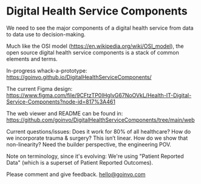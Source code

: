 # Digital Health Service Components

We need to see the major components of a digital health service from data to data use to decision-making.

Much like the OSI model (https://en.wikipedia.org/wiki/OSI_model), the open source digital health service components is a stack of common elements and terms.

In-progress whack-a-prototype:
https://goinvo.github.io/DigitalHealthServiceComponents/

The current Figma design:
https://www.figma.com/file/9CFtzTP0IHgIvG67NoOVkL/Health-IT-Digital-Service-Components?node-id=817%3A461

The web viewer and README can be found in:
https://github.com/goinvo/DigitalHealthServiceComponents/tree/main/web

Current questions/issues:
Does it work for 80% of all healthcare?
How do we incorporate trauma & surgery?
This isn’t linear. How do we show that non-linearity?
Need the builder perspective, the engineering POV.

Note on terminology, since it's evolving:
We're using "Patient Reported Data" (which is a superset of Patient Reported Outcomes).

Please comment and give feedback.
hello@goinvo.com
